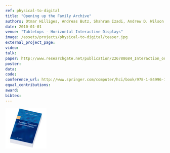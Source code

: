 ```yaml
---
ref: physical-to-digital
title: "Opening up the Family Archive"
authors: Otmar Hilliges, Andreas Butz, Shahram Izadi, Andrew D. Wilson
date: 2010-01-01
venue: "Tabletops - Horizontal Interactive Displays"
image: /assets/projects/physical-to-digital/teaser.jpg
external_project_page: 
video: 
talk: 
paper: http://www.researchgate.net/publication/226788684_Interaction_on_the_Tabletop_Bringing_the_Physical_to_the_Digital/file/d912f50edd975817a0.pdf
poster: 
data: 
code: 
conference_url: http://www.springer.com/computer/hci/book/978-1-84996-112-7
equal_contributions: 
award: 
bibtex: 
---
```


<img class="fullcol" src="/assets/projects/physical-to-digital/teaser.jpg" alt="Teaser-Picture" />